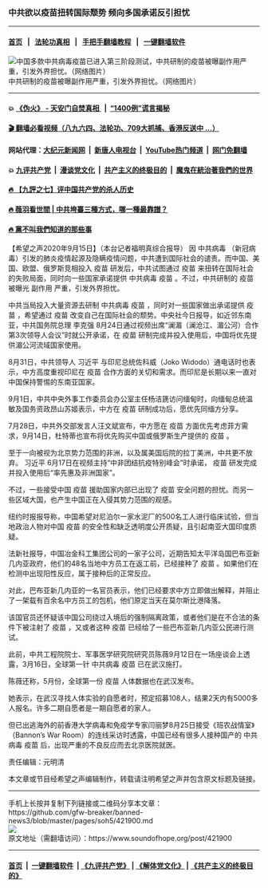 ### 中共欲以疫苗扭转国际颓势 频向多国承诺反引担忧
------------------------

#### [首页](https://github.com/gfw-breaker/banned-news3/blob/master/README.md) &nbsp;&nbsp;|&nbsp;&nbsp; [法轮功真相](https://github.com/begood0513/basic/blob/master/README.md)  &nbsp;&nbsp;|&nbsp;&nbsp; [手把手翻墙教程](https://github.com/gfw-breaker/guides/wiki)  &nbsp;&nbsp;|&nbsp;&nbsp; [一键翻墙软件](https://github.com/gfw-breaker/nogfw/blob/master/README.md)  



<div><img alt="中国多款中共病毒疫苗已进入第三阶段测试，中共研制的疫苗被曝副作用严重，引发外界担忧。（网络图片）" src="https://img.soundofhope.org/2020-09/11-1600168751608.jpg"/>
<br/><figcaption class="caption">
 中共研制的疫苗被曝副作用严重，引发外界担忧。（网络图片）
</figcaption></div><hr/>

#### 💥 [《伪火》 - 天安门自焚真相 ](http://158.247.203.241:10000/videos/blog/weihuo.html)&nbsp; |&nbsp; [“1400例”谎言揭秘  ](http://158.247.203.241:10000/videos/blog/jiexi1400.html)

#### [ 🎬  翻墙必看视频（八九六四、法轮功、709大抓捕、香港反送中 ...）](https://github.com/gfw-breaker/links/blob/master/banned.md)

#### 网站代理：[大纪元新闻网](http://158.247.203.241:10080/gb/) &nbsp;|&nbsp; [新唐人电视台](http://158.247.203.241:8808/gb/)  &nbsp;|&nbsp; [YouTube热门频道](http://158.247.203.241/youtube.html) &nbsp;|&nbsp; [网门免翻墙](http://158.247.203.241:11000/show.aspx?name=ogHome)

#### 💥 [九评共产党](http://158.247.203.241:10000/videos/res/jiuping/)&nbsp; |&nbsp; [漫谈党文化](http://158.247.203.241:10000/videos/res/mtdwh/)&nbsp; |&nbsp; [共产主义的终极目的](http://158.247.203.241:10000/videos/res/zjmd/)&nbsp; |&nbsp; [魔鬼在統治著我們的世界](http://158.247.203.241:10000/videos/res/TheSpecter/)  

#### [ 🔥  【九評之七】评中国共产党的杀人历史](http://158.247.203.241:10000/videos/news/../res/jiuping/index.html)

#### [ 🔥  薇羽看世間 | 中共垮臺三種方式，哪一種最靠譜？](http://158.247.203.241:10000/videos/news/weiyu01.html)

#### [ 🔥  黨不叫我們知道的那些事](http://158.247.203.241:10000/videos/news/truth02.html)

<div><div class="Content__Wrapper sc-1bvya0-0 grZQxZ">
 <p class="meta-top">
  <span class="meta">
   【希望之声2020年9月15日】（本台记者福明真综合报导）
  </span>
  因
  <ok href="/term/248971">
   中共病毒
  </ok>
  （新冠病毒）引发的肺炎疫情起源及隐瞒疫情问题，中共遭到国际社会的谴责。而中国、美国、欧盟、俄罗斯竞相投入
  <ok href="/term/19628">
   疫苗
  </ok>
  研发后，中共试图通过
  <ok href="/term/19628">
   疫苗
  </ok>
  来扭转在国际社会的失败局面，同时向一些国家承诺提供
  <ok href="/term/248971">
   中共病毒
  </ok>
  <ok href="/term/19628">
   疫苗
  </ok>
  。不过，中共研制的
  <ok href="/term/19628">
   疫苗
  </ok>
  被曝光
  <ok href="/term/20566">
   副作用
  </ok>
  严重，引发外界担忧。
 </p>
 <p>
  中共当局投入大量资源去研制
  <ok href="/term/248971">
   中共病毒
  </ok>
  <ok href="/term/19628">
   疫苗
  </ok>
  ，同时对一些国家做出承诺提供
  <ok href="/term/19628">
   疫苗
  </ok>
  ，希望通过
  <ok href="/term/19628">
   疫苗
  </ok>
  改变自己在国际社会的颓势。中央社今日报导，如近邻东南亚，中共国务院总理
  <ok href="/term/1429">
   李克强
  </ok>
  8月24日通过视频出席“澜湄（澜沧江、湄公河）合作第3次领导人会议”时就公开承诺，在
  <ok href="/term/19628">
   疫苗
  </ok>
  研制完成并投入使用后，中国将优先提供湄公河流域国家使用。
 </p>
 <div class="AD_Embed__Wrap-sc-1xslmin-0 igMuqX module desktop">
  <div>
  </div>
 </div>
 <p>
  8月31日，中共领导人
  <ok href="/term/1063">
   习近平
  </ok>
  与印尼总统佐科威（Joko Widodo）通电话时也表示，中方高度重视印尼在
  <ok href="/term/19628">
   疫苗
  </ok>
  合作方面的关切和需求。而印尼是长期以来一直对中国保持警惕的东南亚国家。
 </p>
 <p>
  9月1日，中共中央外事工作委员会办公室主任杨洁篪访问缅甸时，向缅甸总统温敏及国务资政昂山苏姬表示，中方在
  <ok href="/term/19628">
   疫苗
  </ok>
  研制成功后，愿优先同缅方分享。
 </p>
 <p>
  7月28日，中共外交部发言人汪文斌宣布，中方愿在
  <ok href="/term/19628">
   疫苗
  </ok>
  方面优先考虑菲方需求，9月14日，杜特蒂也宣布将优先购买中国或俄罗斯生产提供的
  <ok href="/term/19628">
   疫苗
  </ok>
  。
 </p>
 <p>
  至于一向被视为北京势力范围的非洲，以及属美国后院的拉丁美洲，中共更不放弃。
  <ok href="/term/1063">
   习近平
  </ok>
  6月17日在视频主持“中非团结抗疫特别峰会”时承诺，
  <ok href="/term/19628">
   疫苗
  </ok>
  研发完成并投入使用后“率先惠及非洲国家”。
 </p>
 <p>
  不过，一些接受中国
  <ok href="/term/19628">
   疫苗
  </ok>
  援助国家内部已出现了
  <ok href="/term/19628">
   疫苗
  </ok>
  安全问题的担忧。而另一些区域大国，也产生中国正在入侵其势力范围的观感。
 </p>
 <p>
  纽约时报报导称，中国希望对尼泊尔一家水泥厂的500名工人进行临床试验，但当地政治人物对中国
  <ok href="/term/19628">
   疫苗
  </ok>
  的安全性和缺乏透明度公开质疑，且引起南亚大国印度质疑。
 </p>
 <p>
  法新社报导，中国冶金科工集团公司的一家子公司，近期告知太平洋岛国巴布亚新几内亚政府，他们的48名当地中方员工在返工前，已经接种了
  <ok href="/term/19628">
   疫苗
  </ok>
  。如果他们在检测中出现阳性反应，属于接种后的正常反应。
 </p>
 <p>
  对此，巴布亚新几内亚的一名官员表示，他们已经要求中方立即做出解释，并阻止了一架载有百余名中方员工的包机，他们原定当天在莫尔斯比港降落。
 </p>
 <p>
  该国官员还怀疑该中国公司绕过入境后的强制隔离政策，或者他们是在不合法的条件下被注射了
  <ok href="/term/19628">
   疫苗
  </ok>
  ，又或者这种
  <ok href="/term/19628">
   疫苗
  </ok>
  已经给了一些巴布亚新几内亚公民进行测试。
 </p>
 <p>
  此前，中共工程院院士、军事医学研究院研究员陈薇9月12日在一场座谈会上透露，3月16日，全球第一针
  <ok href="/term/248971">
   中共病毒
  </ok>
  <ok href="/term/19628">
   疫苗
  </ok>
  已在武汉施打。
 </p>
 <p>
  陈薇还称，5月份，全球第一份
  <ok href="/term/19628">
   疫苗
  </ok>
  人体数据也在武汉发布。
 </p>
 <p>
  她表示，在武汉寻找人体实验的自愿者时，预定招募108人，结果2天内有5000多人报名。许多二期自愿者是一期自愿者的家人。
 </p>
 <p>
  但已出逃海外的前香港大学病毒和免疫学专家闫丽梦8月25日接受《班农战情室》（Bannon’s War Room）的连线采访时透露，中国已经有很多人接种国产的
  <ok href="/term/248971">
   中共病毒
  </ok>
  <ok href="/term/19628">
   疫苗
  </ok>
  后，出现严重的不良反应而去北京医院就医。
 </p>
 <p class="meta-btm">
  责任编辑：元明清
 </p>
 <p class="meta-btm">
  本文章或节目经希望之声编辑制作，转载请注明希望之声并包含原文标题及链接。
 </p>
</div>
</div>
<hr/>
手机上长按并复制下列链接或二维码分享本文章：<br/>
https://github.com/gfw-breaker/banned-news3/blob/master/pages/soh5/421900.md <br/>
<a href='https://github.com/gfw-breaker/banned-news3/blob/master/pages/soh5/421900.md'><img src='https://github.com/gfw-breaker/banned-news3/blob/master/pages/soh5/421900.md.png'/></a> <br/>
原文地址（需翻墙访问）：https://www.soundofhope.org/post/421900


------------------------
#### [首页](https://github.com/gfw-breaker/banned-news3/blob/master/README.md) &nbsp;|&nbsp; [一键翻墙软件](https://github.com/gfw-breaker/nogfw/blob/master/README.md) &nbsp;| [《九评共产党》](https://github.com/gfw-breaker/9ping.md/blob/master/README.md#九评之一评共产党是什么) | [《解体党文化》](https://github.com/gfw-breaker/jtdwh.md/blob/master/README.md) | [《共产主义的终极目的》](https://github.com/gfw-breaker/gczydzjmd.md/blob/master/README.md)


<img src='http://gfw-breaker.win/banned-news3/pages/soh5/421900.md' width='0px' height='0px'/>